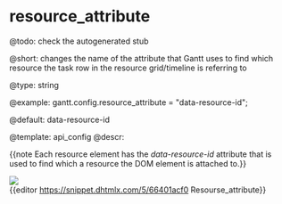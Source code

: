 resource_attribute
=============

@todo:
	check the autogenerated stub


@short: changes the name of the attribute that Gantt uses to find which resource the task row in the resource grid/timeline is referring to
	

@type: string

@example:
gantt.config.resource_attribute = "data-resource-id";

@default: data-resource-id

@template:	api_config
@descr:

{{note Each resource element has the *data-resource-id* attribute that is used to find which a resource the DOM element is attached to.}}


<img src="api/resource_attribute.png" /><br>
{{editor 	https://snippet.dhtmlx.com/5/66401acf0 	Resourse_attribute}}



